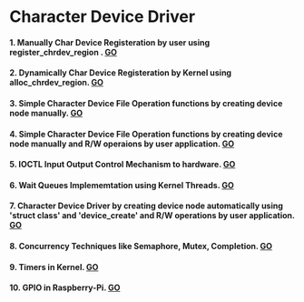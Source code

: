 # Character Device Driver
#### 1. Manually Char Device Registeration by user using register_chrdev_region . [GO](../2_Kernel_Device_Driver/01_Static_Char_Device_Reg/)
#### 2. Dynamically Char Device Registeration by Kernel using alloc_chrdev_region. [GO](../2_Kernel_Device_Driver/02_Dynamic_Char_Device_Reg/)
#### 3. Simple Character Device File Operation functions by creating device node manually. [GO](../2_Kernel_Device_Driver/03_File_Operations/)
#### 4. Simple Character Device File Operation functions by creating device node manually and R/W operaions by user application. [GO](../2_Kernel_Device_Driver/04_Auto_Device_File/)
#### 5. IOCTL Input Output Control Mechanism to hardware. [GO](../2_Kernel_Device_Driver/05_ioctl/)
#### 6. Wait Queues Implememtation using Kernel Threads. [GO](../2_Kernel_Device_Driver/06_Wait_Queue/)
#### 7. Character Device Driver by creating device node automatically using 'struct class' and 'device_create' and R/W operations by user application. [GO](../2_Kernel_Device_Driver/07_Char_Device_Driver_with_fs_auto/)
#### 8. Concurrency Techniques like Semaphore, Mutex, Completion. [GO](../2_Kernel_Device_Driver/08_Concurrency_Techniques/)
#### 9. Timers in Kernel. [GO](../2_Kernel_Device_Driver/09_Timers/)
#### 10. GPIO in Raspberry-Pi. [GO](../2_Kernel_Device_Driver/10_GPIO/)




